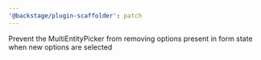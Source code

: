 ```yaml
---
'@backstage/plugin-scaffolder': patch
---
```


Prevent the MultiEntityPicker from removing options present in form state when new options are selected
